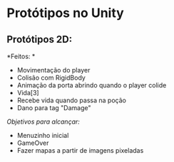 # Protótipos no Unity

## Protótipos 2D:

*Feitos: *
- Movimentação do player
- Colisão com RigidBody
- Animação da porta abrindo quando o player colide
- Vida\[3\]
- Recebe vida quando passa na poção
- Dano para tag "Damage"

*Objetivos para alcançar:*
- Menuzinho inicial
- GameOver
- Fazer mapas a partir de imagens pixeladas
